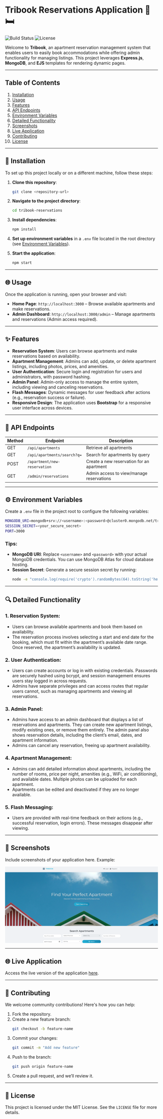 
# Tribook Reservations Application 🏢🛏️
![Build Status](https://img.shields.io/badge/build-passing-brightgreen.svg)
![License](https://img.shields.io/badge/license-MIT-blue.svg)

Welcome to **Tribook**, an apartment reservation management system that enables users to easily book accommodations while offering admin functionality for managing listings. This project leverages **Express.js**, **MongoDB**, and **EJS** templates for rendering dynamic pages.

---

## Table of Contents
1. [Installation](#🚀-installation)
2. [Usage](#🌐-usage)
3. [Features](#✨-features)
4. [API Endpoints](#🔌-api-endpoints)
5. [Environment Variables](#⚙️-environment-variables)
6. [Detailed Functionality](#🔍-detailed-functionality)
7. [Screenshots](#📸-screenshots)
8. [Live Application](#🌐-live-application)
9. [Contributing](#🤝-contributing)
10. [License](#📝-license)


---

 
## 🚀 Installation 

To set up this project locally or on a different machine, follow these steps:

1. **Clone this repository**:
	```bash
	git clone <repository-url>
	```

2. **Navigate to the project directory**:
	```bash
	cd tribook-reservations
	```

3. **Install dependencies**:
	```bash
	npm install
	```

4. **Set up environment variables** in a `.env` file located in the root directory (see [Environment Variables](#environment-variables-)).

5. **Start the application**:
	```bash
	npm start
	```

---

## 🌐 Usage

Once the application is running, open your browser and visit:
- **Home Page**: `http://localhost:3000` – Browse available apartments and make reservations.
- **Admin Dashboard**: `http://localhost:3000/admin` – Manage apartments and reservations (Admin access required).

---

## ✨ Features

- **Reservation System**: Users can browse apartments and make reservations based on availability.
- **Apartment Management**: Admins can add, update, or delete apartment listings, including photos, prices, and amenities.
- **User Authentication**: Secure login and registration for users and administrators, with password hashing.
- **Admin Panel**: Admin-only access to manage the entire system, including viewing and canceling reservations.
- **Flash Messages**: Dynamic messages for user feedback after actions (e.g., reservation success or failure).
- **Responsive Design**: The application uses **Bootstrap** for a responsive user interface across devices.

---

## 🔌 API Endpoints

| Method | Endpoint                    | Description                               |
|--------|-----------------------------|-------------------------------------------|
| GET    | `/api/apartments`            | Retrieve all apartments                   |
| GET    | `/api/apartments/search?q=`  | Search for apartments by query            |
| POST   | `/apartment/new-reservation` | Create a new reservation for an apartment |
| GET    | `/admin/reservations`        | Admin access to view/manage reservations  |

---

## ⚙️ Environment Variables

Create a `.env` file in the project root to configure the following variables:

```bash
MONGODB_URI=mongodb+srv://<username>:<password>@cluster0.mongodb.net/tribook?retryWrites=true&w=majority
SESSION_SECRET=<your_secure_secret>
PORT=3000
```

### Tips:
- **MongoDB URI**: Replace `<username>` and `<password>` with your actual MongoDB credentials. You can use MongoDB Atlas for cloud database hosting.
- **Session Secret**: Generate a secure session secret by running:
	```bash
	node -e "console.log(require('crypto').randomBytes(64).toString('hex'))"
	```

---

## 🔍 Detailed Functionality

### 1. **Reservation System**:
   - Users can browse available apartments and book them based on availability. 
   - The reservation process involves selecting a start and end date for the booking, which must fit within the apartment’s available date range. Once reserved, the apartment’s availability is updated.

### 2. **User Authentication**:
   - Users can create accounts or log in with existing credentials. Passwords are securely hashed using bcrypt, and session management ensures users stay logged in across requests.
   - Admins have separate privileges and can access routes that regular users cannot, such as managing apartments and viewing all reservations.

### 3. **Admin Panel**:
   - Admins have access to an admin dashboard that displays a list of reservations and apartments. They can create new apartment listings, modify existing ones, or remove them entirely. The admin panel also shows reservation details, including the client’s email, dates, and apartment information.
   - Admins can cancel any reservation, freeing up apartment availability.

### 4. **Apartment Management**:
   - Admins can add detailed information about apartments, including the number of rooms, price per night, amenities (e.g., WiFi, air conditioning), and available dates. Multiple photos can be uploaded for each apartment.
   - Apartments can be edited and deactivated if they are no longer available.

### 5. **Flash Messaging**:
   - Users are provided with real-time feedback on their actions (e.g., successful reservation, login errors). These messages disappear after viewing.

---

## 📸 Screenshots

Include screenshots of your application here. Example:

![App Screenshot](./public/images/TRIBOOK1.png)

---

## 🌐 Live Application

Access the live version of the application [here](https://tribook-fofj.onrender.com/).

---

## 🤝 Contributing

We welcome community contributions! Here's how you can help:

1. Fork the repository.
2. Create a new feature branch:
	```bash
	git checkout -b feature-name
	```
3. Commit your changes:
	```bash
	git commit -m "Add new feature"
	```
4. Push to the branch:
	```bash
	git push origin feature-name
	```
5. Create a pull request, and we’ll review it.

---

## 📝 License

This project is licensed under the MIT License. See the `LICENSE` file for more details.
